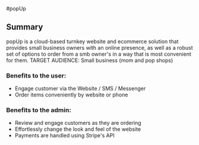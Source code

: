 #popUp

## Summary

popUp is a cloud-based turnkey website and ecommerce solution that provides small business owners with an online presence, as well as a robust set of options to order from a smb owner's in a way that is most convenient for them.
TARGET AUDIENCE:
Small business (mom and pop shops)

### Benefits to the user:
* Engage customer via the Website / SMS / Messenger
* Order items conveniently by website or phone

### Benefits to the admin:
* Review and engage customers as they are ordering
* Effortlessly change the look and feel of the website
* Payments are handled using Stripe's API